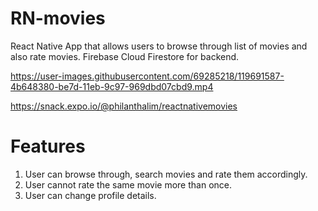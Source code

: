 # RN-movies

React Native App that allows users to browse through list of movies and also rate movies. 
Firebase Cloud Firestore for backend. 

https://user-images.githubusercontent.com/69285218/119691587-4b648380-be7d-11eb-9c97-969dbd07cbd9.mp4

https://snack.expo.io/@philanthalim/reactnativemovies

# Features
1. User can browse through, search movies and rate them accordingly.
2. User cannot rate the same movie more than once.
3. User can change profile details. 
